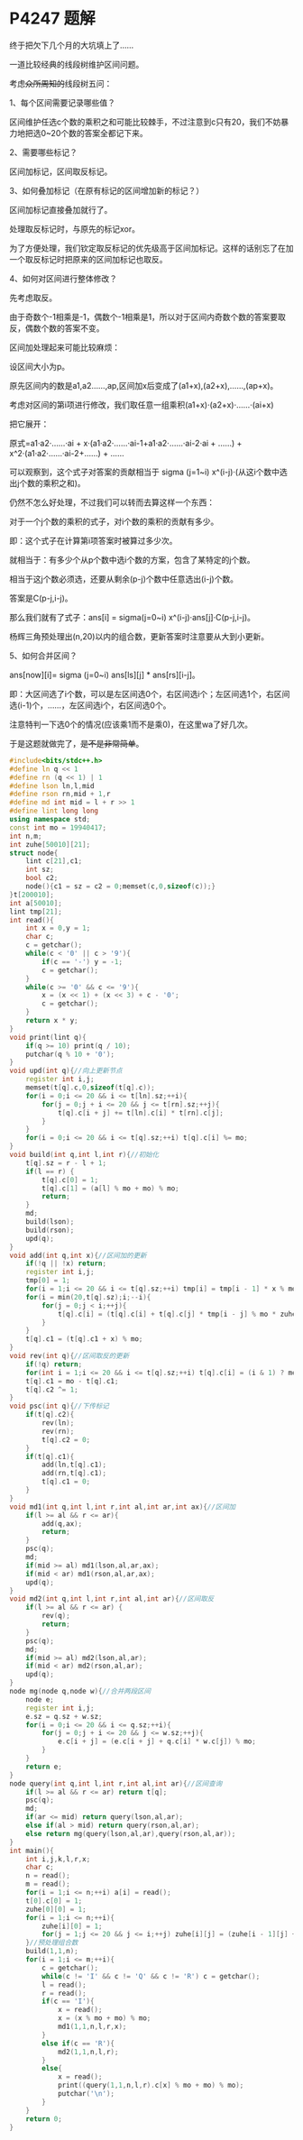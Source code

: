 # P4247 题解

终于把欠下几个月的大坑填上了……

一道比较经典的线段树维护区间问题。

考虑~~众所周知的~~线段树五问：

1、每个区间需要记录哪些值？

区间维护任选c个数的乘积之和可能比较棘手，不过注意到c只有20，我们不妨暴力地把选0~20个数的答案全都记下来。

2、需要哪些标记？

区间加标记，区间取反标记。

3、如何叠加标记（在原有标记的区间增加新的标记？）

区间加标记直接叠加就行了。

处理取反标记时，与原先的标记xor。

为了方便处理，我们钦定取反标记的优先级高于区间加标记。这样的话别忘了在加一个取反标记时把原来的区间加标记也取反。

4、如何对区间进行整体修改？

先考虑取反。

由于奇数个-1相乘是-1，偶数个-1相乘是1，所以对于区间内奇数个数的答案要取反，偶数个数的答案不变。

区间加处理起来可能比较麻烦：

设区间大小为p。

原先区间内的数是a1,a2……,ap,区间加x后变成了(a1+x),(a2+x),……,(ap+x)。

考虑对区间的第i项进行修改，我们取任意一组乘积(a1+x)·(a2+x)·……·(ai+x)

把它展开：

原式=a1·a2·……·ai + x·(a1·a2·……·ai-1+a1·a2·……·ai-2·ai + ……) + x^2·(a1·a2·……·ai-2+……) + …… 

可以观察到，这个式子对答案的贡献相当于 sigma (j=1~i) x^(i-j)·(从这i个数中选出j个数的乘积之和)。

仍然不怎么好处理，不过我们可以转而去算这样一个东西：

对于一个j个数的乘积的式子，对i个数的乘积的贡献有多少。

即：这个式子在计算第i项答案时被算过多少次。

就相当于：有多少个从p个数中选i个数的方案，包含了某特定的j个数。

相当于这j个数必须选，还要从剩余(p-j)个数中任意选出(i-j)个数。

答案是C(p-j,i-j)。

那么我们就有了式子：ans[i] = sigma(j=0~i) x^(i-j)·ans[j]·C(p-j,i-j)。

杨辉三角预处理出(n,20)以内的组合数，更新答案时注意要从大到小更新。

5、如何合并区间？

ans[now][i]= sigma (j=0~i) ans[ls][j] * ans[rs][i-j]。

即：大区间选了i个数，可以是左区间选0个，右区间选i个；左区间选1个，右区间选(i-1)个，……，左区间选i个，右区间选0个。

注意特判一下选0个的情况(应该乘1而不是乘0)，在这里wa了好几次。

于是这题就做完了，~~是不是非常简单~~。

```cpp
#include<bits/stdc++.h>
#define ln q << 1
#define rn (q << 1) | 1
#define lson ln,l,mid
#define rson rn,mid + 1,r
#define md int mid = l + r >> 1
#define lint long long
using namespace std;
const int mo = 19940417;
int n,m;
int zuhe[50010][21];
struct node{
	lint c[21],c1;
	int sz;
	bool c2;
	node(){c1 = sz = c2 = 0;memset(c,0,sizeof(c));}
}t[200010];
int a[50010];
lint tmp[21];
int read(){
	int x = 0,y = 1;
	char c;
	c = getchar();
	while(c < '0' || c > '9'){
		if(c == '-') y = -1;
		c = getchar();
	}
	while(c >= '0' && c <= '9'){
		x = (x << 1) + (x << 3) + c - '0';
		c = getchar();
	}
	return x * y;
}
void print(lint q){
	if(q >= 10) print(q / 10);
	putchar(q % 10 + '0');
}
void upd(int q){//向上更新节点 
	register int i,j;
	memset(t[q].c,0,sizeof(t[q].c));
	for(i = 0;i <= 20 && i <= t[ln].sz;++i){
		for(j = 0;j + i <= 20 && j <= t[rn].sz;++j){
			t[q].c[i + j] += t[ln].c[i] * t[rn].c[j];
		}
	}
	for(i = 0;i <= 20 && i <= t[q].sz;++i) t[q].c[i] %= mo;
}
void build(int q,int l,int r){//初始化 
	t[q].sz = r - l + 1;
	if(l == r) {
		t[q].c[0] = 1;
		t[q].c[1] = (a[l] % mo + mo) % mo; 
		return;
	}
	md;
	build(lson);
	build(rson);
	upd(q);
}
void add(int q,int x){//区间加的更新 
	if(!q || !x) return;
	register int i,j;
	tmp[0] = 1;
	for(i = 1;i <= 20 && i <= t[q].sz;++i) tmp[i] = tmp[i - 1] * x % mo;
	for(i = min(20,t[q].sz);i;--i){
		for(j = 0;j < i;++j){
			t[q].c[i] = (t[q].c[i] + t[q].c[j] * tmp[i - j] % mo * zuhe[t[q].sz - j][i - j]) % mo;
		}
	}
	t[q].c1 = (t[q].c1 + x) % mo;
}
void rev(int q){//区间取反的更新 
	if(!q) return;
	for(int i = 1;i <= 20 && i <= t[q].sz;++i) t[q].c[i] = (i & 1) ? mo - t[q].c[i] : t[q].c[i];
	t[q].c1 = mo - t[q].c1;
	t[q].c2 ^= 1;
}
void psc(int q){//下传标记 
	if(t[q].c2){
		rev(ln);
		rev(rn);
		t[q].c2 = 0;
	}
	if(t[q].c1){
		add(ln,t[q].c1);
		add(rn,t[q].c1);
		t[q].c1 = 0;
	}
}
void md1(int q,int l,int r,int al,int ar,int ax){//区间加 
	if(l >= al && r <= ar){
		add(q,ax);
		return;
	}
	psc(q);
	md;
	if(mid >= al) md1(lson,al,ar,ax);
	if(mid < ar) md1(rson,al,ar,ax);
	upd(q);
}
void md2(int q,int l,int r,int al,int ar){//区间取反 
	if(l >= al && r <= ar) {
		rev(q);
		return;
	}
	psc(q);
	md;
	if(mid >= al) md2(lson,al,ar);
	if(mid < ar) md2(rson,al,ar);
	upd(q);
}
node mg(node q,node w){//合并两段区间 
	node e;
	register int i,j;
	e.sz = q.sz + w.sz;
	for(i = 0;i <= 20 && i <= q.sz;++i){
		for(j = 0;j + i <= 20 && j <= w.sz;++j){
			e.c[i + j] = (e.c[i + j] + q.c[i] * w.c[j]) % mo;
		}
	}
	return e;
}
node query(int q,int l,int r,int al,int ar){//区间查询 
	if(l >= al && r <= ar) return t[q];
	psc(q);
	md;
	if(ar <= mid) return query(lson,al,ar);
	else if(al > mid) return query(rson,al,ar);
	else return mg(query(lson,al,ar),query(rson,al,ar));
}
int main(){
	int i,j,k,l,r,x;
	char c;
	n = read();
	m = read();
	for(i = 1;i <= n;++i) a[i] = read();
	t[0].c[0] = 1; 
	zuhe[0][0] = 1;
	for(i = 1;i <= n;++i){
		zuhe[i][0] = 1;
		for(j = 1;j <= 20 && j <= i;++j) zuhe[i][j] = (zuhe[i - 1][j] + zuhe[i - 1][j - 1]) % mo;
	}//预处理组合数 
	build(1,1,n);
	for(i = 1;i <= m;++i){
		c = getchar();
		while(c != 'I' && c != 'Q' && c != 'R') c = getchar();
		l = read();
		r = read();
		if(c == 'I'){
			x = read();
			x = (x % mo + mo) % mo;
			md1(1,1,n,l,r,x);
		}
		else if(c == 'R'){
			md2(1,1,n,l,r);
		}
		else{
			x = read();
			print((query(1,1,n,l,r).c[x] % mo + mo) % mo);
			putchar('\n');
		}
	}
	return 0;
}
```

